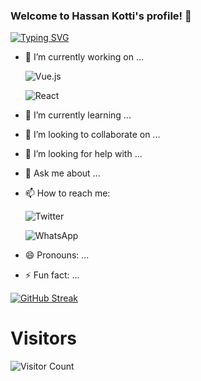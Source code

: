 ### Welcome to Hassan Kotti's profile! 👋

[![Typing SVG](https://readme-typing-svg.herokuapp.com?font=cairo&size=25&duration=6000&color=FA8B00&width=500&lines=Hi+I'm+Hassan+Kotti;I'm+a+front-end+developer;With+little+bit+of+Backend+knowledgeWith+little+bit+of+Backend+knowledgeWith+little+bit+of+Backend+knowledge;3%2B+Years+of+coding+experience;Always+learning+new+things)](https://git.io/typing-svg)

- 🔭 I’m currently working on ...

  ![Vue.js](https://img.shields.io/badge/vuejs-%2335495e.svg?style=for-the-badge&logo=vuedotjs&logoColor=%234FC08D)
  
  ![React](https://img.shields.io/badge/react-%2320232a.svg?style=for-the-badge&logo=react&logoColor=%2361DAFB)
  
- 🌱 I’m currently learning ...
- 👯 I’m looking to collaborate on ...
- 🤔 I’m looking for help with ...
- 💬 Ask me about ...
- 📫 How to reach me:

  ![Twitter](https://img.shields.io/badge/Twitter-%231DA1F2.svg?style=for-the-badge&logo=Twitter&logoColor=white)

  ![WhatsApp](https://img.shields.io/badge/WhatsApp-25D366?style=for-the-badge&logo=whatsapp&logoColor=white)

- 😄 Pronouns: ...
- ⚡ Fun fact: ...


[![GitHub Streak](https://github-readme-streak-stats.herokuapp.com?user=hassankotti&theme=dark&date_format=M%20j%5B%2C%20Y%5D)](https://git.io/streak-stats)

# Visitors

![Visitor Count](https://profile-counter.glitch.me/hassankotti/count.svg)
